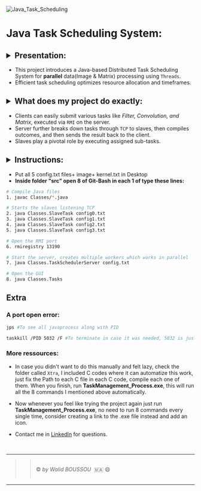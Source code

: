 ![Java_Task_Scheduling](https://socialify.git.ci/walidbosso/Java_Task_Scheduling/image?description=1&font=Source%20Code%20Pro&forks=1&issues=1&language=1&name=1&owner=1&pattern=Formal%20Invitation&pulls=1&stargazers=1&theme=Auto)

# Java Task Scheduling System:

## <details><summary> Presentation:</summary>
- This project introduces a Java-based Distributed Task Scheduling System for <b> parallel</b> data(Image & Matrix) processing using `Threads`. 
- Efficient task scheduling optimizes resource allocation and timeframes. 
</details>

## <details><summary> What does my project do exactly:</summary>
- Clients can easily submit various tasks like *Filter, Convolution, and Matrix*, executed via `RMI` on the server. 
- Server further breaks down tasks through `TCP` to slaves, then compiles outcomes, and then sends the result back to the client.
- Slaves play a pivotal role by executing assigned sub-tasks.
</details>

## <details><summary> Instructions: </summary> 
- Put all 5 config.txt files+ image+ kernel.txt in Desktop
- **Inside folder "src" open 8 of Git-Bash in each 1 of type these lines:** 
```bash
# Compile Java files
1. javac Classes/*.java 

# Starts the slaves listening TCP
2. java Classes.SlaveTask config0.txt
3. java Classes.SlaveTask config1.txt
4. java Classes.SlaveTask config2.txt
5. java Classes.SlaveTask config3.txt

# Open the RMI port
6. rmiregistry 13190

# Start the server, creates multiple workers which works in parallel
7. java Classes.TaskSchedulerServer config.txt

# Open the GUI
8. java Classes.Tasks
```


## Extra
### A port open error:
```bash
jps #To see all javaprocess along with PID
```
```bash
taskkill /PID 5032 /F #To terminate in case it was needed, 5032 is just an example.
```
</details>

### More ressources: 

- In case you didn't want to do this manually and felt lazy, check the folder called `Xtra`, I included C codes where it can automatize this work, just fix the Path to each C file in each C code, compile each one of them. When you finish, run **TaskManagement_Process.exe**, this will run all the 8 commands I mentioned above automatically.
 - Now whenever you feel like trying the project again just run **TaskManagement_Process.exe**, no need to run 8 commands every single time, consider creating a link to the .exe file instead and add an icon.

- Contact me in [LinkedIn](https://www.linkedin.com/in/walidbosso) for questions. 

<br>

----------------------
> >  <br/> &copy; *by Walid BOUSSOU*   🇲🇦 😄 <br/>  
----------------------



